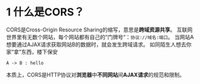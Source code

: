 # 1 什么是CORS？
CORS是Cross-Origin Resource Sharing的缩写，意思是**跨域资源共享**。
互联网世界里有无数个网站，每个网站都有自己的”门牌号“：`协议://域名:端口`。
当网站A想要通过AJAX请求获取网站B的数据时，就会发生跨域请求。
如同陌生人想去你家“拿”东西，楼下保安
```plantuml
A -> B : hello
```
本质上，CORS是HTTP协议对**浏览器**中**不同网站**间**AJAX请求**的规范和限制。
